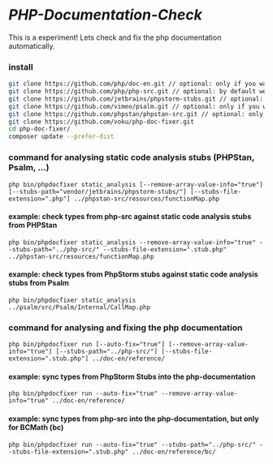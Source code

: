 
# ***PHP-Documentation-Check***

This is a experiment! Lets check and fix the php documentation automatically.

### install
```bash
git clone https://github.com/php/doc-en.git // optional: only if you want to check it
git clone https://github.com/php/php-src.git // optional: by default we use the PhpStorm Stubs from vendor directory but you can also use different stubs
git clone https://github.com/jetbrains/phpstorm-stubs.git // optional: by default we use the PhpStorm Stubs from vendor directory but you can also use external stubs
git clone https://github.com/vimeo/psalm.git // optional: only if you want to check it
git clone https://github.com/phpstan/phpstan-src.git // optional: only if you want to check it
git clone https://github.com/voku/php-doc-fixer.git
cd php-doc-fixer/
composer update --prefer-dist
```

### command for analysing static code analysis stubs (PHPStan, Psalm, ...)
```
php bin/phpdocfixer static_analysis [--remove-array-value-info="true"] [--stubs-path="vendor/jetbrains/phpstorm-stubs/"] [--stubs-file-extension=".php"] ../phpstan-src/resources/functionMap.php
```

#### example: check types from php-src against static code analysis stubs from PHPStan
```
php bin/phpdocfixer static_analysis --remove-array-value-info="true" --stubs-path="../php-src/" --stubs-file-extension=".stub.php" ../phpstan-src/resources/functionMap.php
```

#### example: check types from PhpStorm stubs against static code analysis stubs from Psalm
```
php bin/phpdocfixer static_analysis ../psalm/src/Psalm/Internal/CallMap.php
```


### command for analysing and fixing the php documentation
```
php bin/phpdocfixer run [--auto-fix="true"] [--remove-array-value-info="true"] [--stubs-path="../php-src/"] [--stubs-file-extension=".stub.php"] ../doc-en/reference/
```

#### example: sync types from PhpStorm Stubs into the php-documentation
```
php bin/phpdocfixer run --auto-fix="true" --remove-array-value-info="true" ../doc-en/reference/
```

#### example: sync types from php-src into the php-documentation, but only for BCMath (bc)
```
php bin/phpdocfixer run --auto-fix="true" --stubs-path="../php-src/" --stubs-file-extension=".stub.php" ../doc-en/reference/bc/
```
